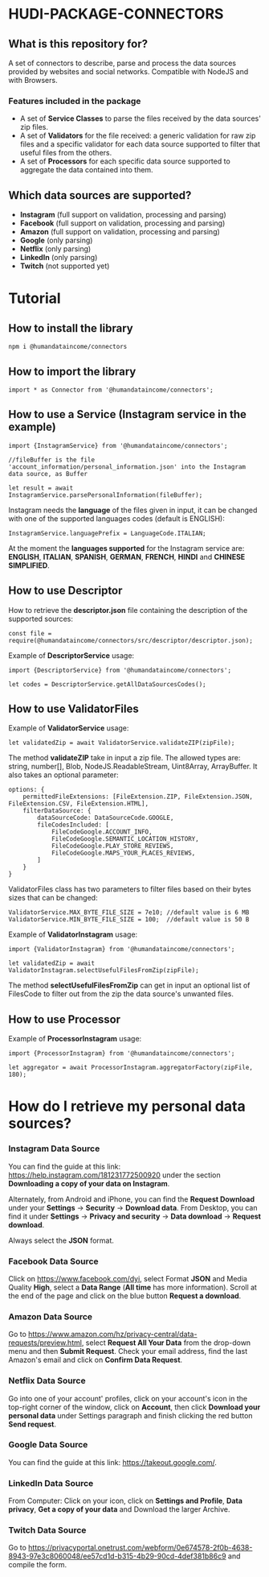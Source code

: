 # HUDI-PACKAGE-CONNECTORS #

## What is this repository for? ##
A set of connectors to describe, parse and process the data sources provided by websites and social networks. Compatible with NodeJS and with Browsers.

### Features included in the package ###
- A set of **Service Classes** to parse the files received by the data sources' zip files.
- A set of **Validators** for the file received: a generic validation for raw zip files and a specific validator for each data source supported to filter that useful files from the others.
- A set of **Processors** for each specific data source supported to aggregate the data contained into them.


## Which data sources are supported? ##
- **Instagram** (full support on validation, processing and parsing)
- **Facebook** (full support on validation, processing and parsing)
- **Amazon** (full support on validation, processing and parsing)
- **Google** (only parsing)
- **Netflix** (only parsing)
- **LinkedIn** (only parsing)
- **Twitch** (not supported yet)



# Tutorial #
## How to install the library ##
```
npm i @humandataincome/connectors
```
## How to import the library ##
```
import * as Connector from '@humandataincome/connectors';
```

## How to use a Service (Instagram service in the example) ##
```
import {InstagramService} from '@humandataincome/connectors';
```
```
//fileBuffer is the file 'account_information/personal_information.json' into the Instagram data source, as Buffer

let result = await InstagramService.parsePersonalInformation(fileBuffer);
```
Instagram needs the **language** of the files given in input, it can be changed with one of the supported languages codes (default is ENGLISH):
```
InstagramService.languagePrefix = LanguageCode.ITALIAN;
```
At the moment the **languages supported** for the Instagram service are: **ENGLISH**, **ITALIAN**, **SPANISH**, **GERMAN**, **FRENCH**, **HINDI** and **CHINESE SIMPLIFIED**.
## How to use Descriptor ##
How to retrieve the **descriptor.json** file containing the description of the supported sources:
```
const file = require(@humandataincome/connectors/src/descriptor/descriptor.json);
```

Example of **DescriptorService** usage:
```
import {DescriptorService} from '@humandataincome/connectors';
```
```
let codes = DescriptorService.getAllDataSourcesCodes();
```

## How to use ValidatorFiles ##
Example of **ValidatorService** usage:
```
let validatedZip = await ValidatorService.validateZIP(zipFile);
```
The method **validateZIP** take in input a zip file. The allowed types are: string, number[], Blob, NodeJS.ReadableStream, Uint8Array, ArrayBuffer.
It also takes an optional parameter:
```
options: {
    permittedFileExtensions: [FileExtension.ZIP, FileExtension.JSON, FileExtension.CSV, FileExtension.HTML],
    filterDataSource: {
        dataSourceCode: DataSourceCode.GOOGLE,
        fileCodesIncluded: [
            FileCodeGoogle.ACCOUNT_INFO,
            FileCodeGoogle.SEMANTIC_LOCATION_HISTORY,
            FileCodeGoogle.PLAY_STORE_REVIEWS,
            FileCodeGoogle.MAPS_YOUR_PLACES_REVIEWS,
        ]
    }
}
```
ValidatorFiles class has two parameters to filter files based on their bytes sizes that can be changed:
```
ValidatorService.MAX_BYTE_FILE_SIZE = 7e10; //default value is 6 MB
ValidatorService.MIN_BYTE_FILE_SIZE = 100;  //default value is 50 B
```

Example of **ValidatorInstagram** usage:
```
import {ValidatorInstagram} from '@humandataincome/connectors';
```
```
let validatedZip = await ValidatorInstagram.selectUsefulFilesFromZip(zipFile);
```
The method **selectUsefulFilesFromZip** can get in input an optional list of FilesCode to filter out from the zip the data source's unwanted files.
## How to use Processor ##
Example of **ProcessorInstagram** usage: 
```
import {ProcessorInstagram} from '@humandataincome/connectors';
```
```
let aggregator = await ProcessorInstagram.aggregatorFactory(zipFile, 180);
```

# How do I retrieve my personal data sources? #

### Instagram Data Source ###
You can find the guide at this link: https://help.instagram.com/181231772500920 under the section **Downloading a copy of your data on Instagram**.

Alternately, from Android and iPhone, you can find the **Request Download** under your **Settings** -> **Security** -> **Download data**. From Desktop, you can find it under **Settings** -> **Privacy and security**
-> **Data download** -> **Request download**.

Always select the **JSON** format.


### Facebook Data Source ###
Click on https://www.facebook.com/dyi, select Format **JSON** and Media Quality **High**, select a **Data Range** (**All time** has more information). Scroll at the end of the page and click on the blue button **Request a download**.

### Amazon Data Source ###
Go to https://www.amazon.com/hz/privacy-central/data-requests/preview.html, select **Request All Your Data** from the drop-down menu and then **Submit Request**. Check your email address, find the last Amazon's email and click on **Confirm Data Request**.

### Netflix Data Source ###
Go into one of your account' profiles, click on your account's icon in the top-right corner of the window, click on **Account**, then click **Download your personal data** under Settings paragraph and finish clicking the red button **Send request**.

### Google Data Source ###
You can find the guide at this link: https://takeout.google.com/.

### LinkedIn Data Source ###
From Computer: Click on your icon, click on **Settings and Profile**, **Data privacy**, **Get a copy of your data** and Download the larger Archive.

### Twitch Data Source ###
Go to https://privacyportal.onetrust.com/webform/0e674578-2f0b-4638-8943-97e3c8060048/ee57cd1d-b315-4b29-90cd-4def381b86c9 and compile the form.

